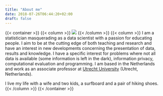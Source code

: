```yaml
---
title: "About me"
date: 2018-07-26T06:44:20+02:00
draft: false
---
```


{{< container >}}
{{< column >}}
![](../images/top.jpg)
{{< /column >}}
{{< column >}}
I am a statistician masquerading as a data scientist with a passion for educating people. I aim to be at the cutting edge of both teaching and research and have an interest in new developments concerning the presentation of data, results and knowledge. I have a specific interest for problems where not all data is available (some information is left in the dark), information privacy, computational evaluation and programming. I am based in the Netherlands and work as an associate professor at [Utrecht University](https://www.uu.nl/en) (Utrecht, Netherlands).

I live my life with a wife and two kids, a surfboard and a pair of hiking shoes.
{{< /column >}}
{{< /container >}}